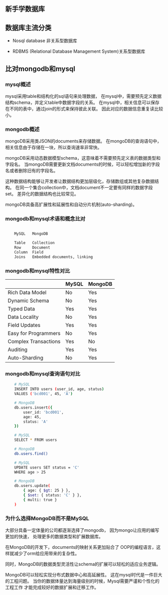 ## 新手学数据库

## 数据库主流分类

- Nosql database 非关系型数据库

- RDBMS (Relational Database Management System)关系型数据库

## 比对mongodb和mysql


### mysql概述

mysql采用table和结构化的sql语句来处理数据，
在mysql中，需要预先定义数据结构schema，并定义table中数据字段的关系。
在mysql中，相关信息可以保存在不同的表中，通过join的形式来保持彼此关联。
因此对应的数据信息重复读比较小。

### mongodb概述

mongoDB采用类JSON的documents来存储数据。
在mongoDB的查询语句中，相关信息由于存储在一块，所以查询速率非常快。

mongoDB采用动态数据模型schema，这意味着不需要预先定义表的数据类型和字段名。
当mongoDB需要更新文档documents的时候，可以轻松增加新的字段名或者删除旧有的字段名。

这种数据结构能够让开发者让数据结构更加层级化，存储数组或其他复杂数据结构。
在同一个集合collection中，文档document不一定要有同样的数据字段set。
差异化的数据结构也比较常见。

mongoDB具备高扩展性和延展性和自动分片机制(auto-sharding)。

### mongodb和mysql术语和概念比对

```bash

    MySQL	MongoDB

    Table	Collection
    Row	    Document
    Column	Field
    Joins	Embedded documents, linking

```

### mongodb和mysql特性对比

|    | MySQL | MongoDB |
| ------| ------ | ------ |
| Rich Data Model | No | Yes |
| Dynamic Schema | No | Yes |
| Typed Data | Yes | Yes |
| Data Locality | No | Yes |
| Field Updates | Yes | Yes |
| Easy for Programmers | No | Yes |
| Complex Transactions | Yes | No |
| Auditing | Yes | Yes |
| Auto-Sharding | No | Yes |

### mongodb和mysql查询语句对比

```bash
    # MySQL
    INSERT INTO users (user_id, age, status)
    VALUES ('bcd001', 45, 'A')

    # MongoDB
    db.users.insert({
        user_id: 'bcd001',
        age: 45,
        status: 'A'
    })
```   
```bash
    # MySQL
    SELECT * FROM users

    # MongoDB
    db.users.find()

``` 
```bash
    # MySQL
    UPDATE users SET status = 'C'
    WHERE age > 25

    # MongoDB
    db.users.update(
        { age: { $gt: 25 } },
        { $set: { status: 'C' } },
        { multi: true }
    )

```   

### 为什么选择MongoDB而不是MySQL

大部分具备一定体量的公司都逐渐选择了mongodb，
因为mongo让应用的编写更加的快速，
处理更多的数据类型和扩展数据库。

在MongoDB的开发下，documents的映射关系更加贴合了
OOP的编程语言，这样就减少了orm给应用带来的复杂性。

同时，MongoDB的数据类型灵活性让schema的扩展可以轻松的适应业务逻辑。

MongoDB可以轻松实现分布式数据中心和高延展性。
这在mysql时代是一件巨大的工程问题。
当你的数据体量达到海量级别的时候，Mysql需要严谨和个性化的工程工作
才能完成较好的数据扩展和迁移工作。

